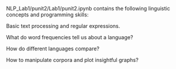 
NLP_Lab1/punit2/Lab1/punit2.ipynb contains the following linguistic concepts and programming skills:

Basic text processing and regular expressions.

What do word frequencies tell us about a language?

How do different languages compare?

How to manipulate corpora and plot insightful graphs?
